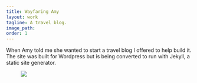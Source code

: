 ```yaml
---
title: Wayfaring Amy
layout: work
tagline: A travel blog.
image_path: 
order: 1
---
```


<p>When Amy told me she wanted to start a travel blog I offered to help build it. The site was built for Wordpress but is being converted to run with Jekyll, a static site generator.</p>
<figure>
    <img src="{{ site.url }}/assets/wayfaringamy.png">
</figure>
